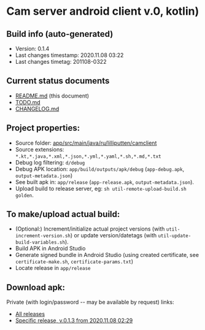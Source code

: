 # Cam server android client v.0, kotlin)


## Build info (auto-generated)

- Version: 0.1.4
- Last changes timestamp: 2020.11.08 03:22
- Last changes timetag: 201108-0322


## Current status documents

- [README.md](README.md) (this document)
- [TODO.md](TODO.md)
- [CHANGELOG.md](CHANGELOG.md)


## Project properties:

- Source folder: [app/src/main/java/ru/lilliputten/camclient](app/src/main/java/ru/lilliputten/camclient)
- Source extensions: `*.kt,*.java,*.xml,*.json,*.yml,*.yaml,*.sh,*.md,*.txt`
- Debug log filtering: `d/debug`
- Debug APK location: `app/build/outputs/apk/debug` (`app-debug.apk`, `output-metadata.json`)
- See built apk in: `app/release` (`app-release.apk`, `output-metadata.json`).
- Upload build to release server, eg: `sh util-remote-upload-build.sh golden`.


## To make/upload actual build:

- (Optional:) Increment/initialize actual project versions (with `util-increment-version.sh`) or update version/datetags (with `util-update-build-variables.sh`).
- Build APK in Android Studio
- Generate signed bundle in Android Studio (using created certificate, see `certificate-make.sh`, `certificate-params.txt`)
- Locate release in `app/release`


## Download apk:

Private (with login/password -- may be available by request) links:

- [All releases](https://cam-client-android.lilliputten.ru/)
- [Specific release, v.0.1.3 from 2020.11.08 02:29](https://cam-client-android.lilliputten.ru/0.1.3/cam-client-android-v.0.1.3-201108-0229.apk)


<!--
 @changed 2020.11.08, 02:50
-->
